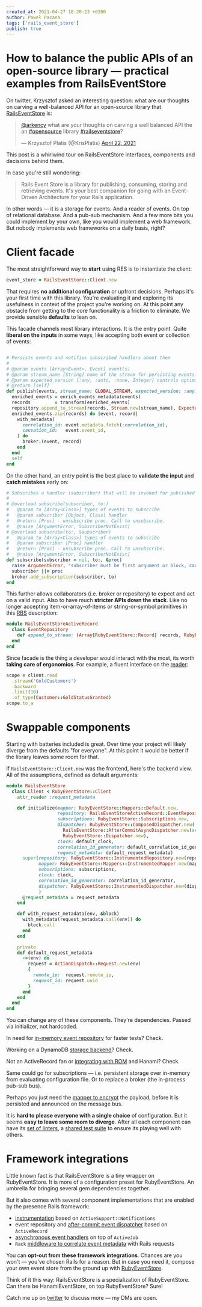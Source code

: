 ```yaml
---
created_at: 2021-04-27 18:20:23 +0200
author: Paweł Pacana
tags: ['rails_event_store']
publish: true
---
```


# How to balance the public APIs of an open-source library — practical examples from RailsEventStore

On twitter, Krzysztof asked an interesting question: what are our thoughts on carving a well-balanced API for an open-source library that [RailsEventStore](https://railseventstore.org) is: 

<blockquote class="twitter-tweet" data-conversation="none" data-dnt="true"><p lang="en" dir="ltr"><a href="https://twitter.com/arkency?ref_src=twsrc%5Etfw">@arkency</a> what are your thoughts on carving a well balanced API the an <a href="https://twitter.com/hashtag/opensource?src=hash&amp;ref_src=twsrc%5Etfw">#opensource</a> library <a href="https://twitter.com/hashtag/railseventstore?src=hash&amp;ref_src=twsrc%5Etfw">#railseventstore</a>?</p>&mdash; Krzysztof Platis (@KrisPlatis) <a href="https://twitter.com/KrisPlatis/status/1385303686948212737?ref_src=twsrc%5Etfw">April 22, 2021</a></blockquote> <script async src="https://platform.twitter.com/widgets.js" charset="utf-8"></script>

This post is a whirlwind tour on RailsEventStore interfaces, components and decisions behind them.

In case you're still wondering:

> Rails Event Store is a library for publishing, consuming, storing and retrieving events. It's your best companion for going with an Event-Driven Architecture for your Rails application.

In other words — it is a storage for events. And a reader of events. On top of relational database. And a pub-sub mechanism. And a few more bits you could implement by your own, like you would implement a web framework. But nobody implements web frameworks on a daily basis, right?


# Client facade

The most straightforward way to **start** using RES is to instantiate the client:

```ruby 
event_store = RailsEventStore::Client.new
```

That requires **no additional configuration** or upfront decisions. Perhaps it's your first time with this library. You're evaluating it and exploring its usefulness in context of the project you're working on. At this point any obstacle from getting to the core functionality is a friction to eliminate. We provide sensible **defaults** to lean on.

This facade channels most library interactions. It is the entry point. Quite **liberal on the inputs** in some ways, like accepting both event or collection of events:

```ruby

# Persists events and notifies subscribed handlers about them
#
# @param events [Array<Event>, Event] event(s)
# @param stream_name [String] name of the stream for persisting events.
# @param expected_version [:any, :auto, :none, Integer] controls optimistic locking strategy. {http://railseventstore.org/docs/expected_version/ Read more}
# @return [self]
def publish(events, stream_name: GLOBAL_STREAM, expected_version: :any)
  enriched_events = enrich_events_metadata(events)
  records         = transform(enriched_events)
  repository.append_to_stream(records, Stream.new(stream_name), ExpectedVersion.new(expected_version))
  enriched_events.zip(records) do |event, record|
    with_metadata(
      correlation_id: event.metadata.fetch(:correlation_id),
      causation_id:   event.event_id,
    ) do
      broker.(event, record)
    end
  end
  self
end
```

On the other hand, an entry point is the best place to **validate the input** and **catch mistakes** early on:

```ruby
# Subscribes a handler (subscriber) that will be invoked for published events of provided type.
#
# @overload subscribe(subscriber, to:)
#   @param to [Array<Class>] types of events to subscribe
#   @param subscriber [Object, Class] handler
#   @return [Proc] - unsubscribe proc. Call to unsubscribe.
#   @raise [ArgumentError, SubscriberNotExist]
# @overload subscribe(to:, &subscriber)
#   @param to [Array<Class>] types of events to subscribe
#   @param subscriber [Proc] handler
#   @return [Proc] - unsubscribe proc. Call to unsubscribe.
#   @raise [ArgumentError, SubscriberNotExist]
def subscribe(subscriber = nil, to:, &proc)
  raise ArgumentError, "subscriber must be first argument or block, cannot be both" if subscriber && proc
  subscriber ||= proc
  broker.add_subscription(subscriber, to)
end
```

This further allows collaborators (i.e. broker or repository) to expect and act on a valid input. Also to have much **stricter APIs down the stack**. Like no longer accepting item-or-array-of-items or string-or-symbol primitives in this [RBS](https://github.com/ruby/rbs) description:

```ruby
module RailsEventStoreActiveRecord
  class EventRepository
    def append_to_stream: (Array[RubyEventStore::Record] records, RubyEventStore::Stream stream, RubyEventStore::ExpectedVersion expected_version) -> untyped
  end
end
```

Since facade is the thing a developer would interact with the most, its worth **taking care of ergonomics**. For example, a fluent interface on the [reader](https://railseventstore.org/docs/v2/read/):

```ruby
scope = client.read
  .stream('GoldCustomers')
  .backward
  .limit(10)
  .of_type(Customer::GoldStatusGranted)
scope.to_a
```

# Swappable components

Starting with batteries included is great. Over time your project will likely diverge from the defaults "for everyone". At this point it would be better if the library leaves some room for that. 

If `RailsEventStore::Client.new` was the frontend, here's the backend view. All of the assumptions, defined as default arguments:

```ruby
module RailsEventStore
  class Client < RubyEventStore::Client
    attr_reader :request_metadata

    def initialize(mapper: RubyEventStore::Mappers::Default.new,
                   repository: RailsEventStoreActiveRecord::EventRepository.new(serializer: YAML),
                   subscriptions: RubyEventStore::Subscriptions.new,
                   dispatcher: RubyEventStore::ComposedDispatcher.new(
                     RailsEventStore::AfterCommitAsyncDispatcher.new(scheduler: ActiveJobScheduler.new(serializer: YAML)),
                     RubyEventStore::Dispatcher.new),
                   clock: default_clock,
                   correlation_id_generator: default_correlation_id_generator,
                   request_metadata: default_request_metadata)
      super(repository: RubyEventStore::InstrumentedRepository.new(repository, ActiveSupport::Notifications),
            mapper: RubyEventStore::Mappers::InstrumentedMapper.new(mapper, ActiveSupport::Notifications),
            subscriptions: subscriptions,
            clock: clock,
            correlation_id_generator: correlation_id_generator,
            dispatcher: RubyEventStore::InstrumentedDispatcher.new(dispatcher, ActiveSupport::Notifications)
            )
      @request_metadata = request_metadata
    end

    def with_request_metadata(env, &block)
      with_metadata(request_metadata.call(env)) do
        block.call
      end
    end

    private
    def default_request_metadata
      ->(env) do
        request = ActionDispatch::Request.new(env)
        {
          remote_ip:  request.remote_ip,
          request_id: request.uuid
        }
      end
    end
  end
end
```

You can change any of these components. They're dependencies. Passed via initializer, not hardcoded. 

In need for [in-memory event repository](https://railseventstore.org/docs/v2/repository/#using-rubyeventstore-inmemoryrepository-for-faster-tests) for faster tests? Check.

Working on a DynamoDB [storage backend](https://github.com/carsdb/rails_event_store_dynamoid)? Check.

Not an ActiveRecord fan or [integrating with ROM](https://github.com/RailsEventStore/rails_event_store/tree/master/contrib/ruby_event_store-rom) and Hanami? Check.

Same could go for subscriptions — i.e. persistent storage over in-memory from evaluating configuration file. Or to replace a broker (the in-process pub-sub bus). 

Perhaps you just need the [mapper to encrypt](https://railseventstore.org/docs/v2/gdpr/#encryptionmapper) the payload, before it is persisted and announced on the message bus. 

It is **hard to please everyone with a single choice** of configuration. But it seems **easy to leave some room to diverge**. After all each component can have its [set of linters](https://www.toptal.com/ruby/ruby-lint-libraries#railseventstore---repository-lint), a [shared test suite](https://github.com/RailsEventStore/rails_event_store/blob/master/ruby_event_store/lib/ruby_event_store/spec/event_repository_lint.rb) to ensure its playing well with others.


# Framework integrations

Little known fact is that RailsEventStore is a tiny wrapper on RubyEventStore. It is more of a configuration preset for RubyEventStore. An umbrella for bringing several gem dependencies together.

But it also comes with several component implementations that are enabled by the presence Rails framework:
* [instrumentation](https://railseventstore.org/docs/v2/instrumentation/) based on `ActiveSupport::Notifications`
* event repository and [after-commit event dispatcher](https://github.com/RailsEventStore/rails_event_store/blob/0c0e0d35fe5925c587b92c10e3707c9719fae61c/rails_event_store/lib/rails_event_store/after_commit_async_dispatcher.rb) based on `ActiveRecord` 
* [asynchronous event handlers](https://railseventstore.org/docs/v2/subscribe/#async-handlers) on top of `ActiveJob`
* `Rack` [middleware to correlate event metadata](https://github.com/RailsEventStore/rails_event_store/blob/master/rails_event_store/lib/rails_event_store/middleware.rb) with Rails requests

You can **opt-out from these framework integrations**. Chances are you won't — you've chosen Rails for a reason. 
But in case you need it, compose your own event store from the ground up with [RubyEventStore](https://railseventstore.org/docs/v2/without_rails/). 

Think of it this way: RailsEventStore is a specialization of RubyEventStore. Can there be HanamiEventStore, on top RubyEventStore? Sure!

Catch me up on [twitter](https://twitter.com/pawelpacana) to discuss more — my DMs are open.

